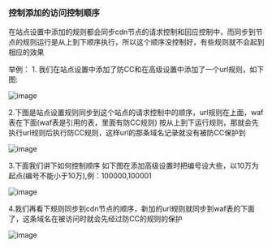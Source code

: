 ### 控制添加的访问控制顺序

在站点设置中添加的规则都会同步cdn节点的请求控制和回应控制中，而同步到节点的规则运行是从上到下顺序执行，所以这个顺序没控制好，有些规则就不会起到相应的效果

举例： 1. 我们在站点设置中添加了防CC和在高级设置中添加了一个url规则，如下图:

![image](https://user-images.githubusercontent.com/90588289/133750556-c1300000-d500-4533-bfd6-fe70424a6157.png)

2.下图是站点设置规则同步到这个站点的请求控制中的顺序，url规则在上面，waf表在下面(waf表是引用的表，里面有防CC规则) 按从上到下运行规则，那就会先执行url规则后执行防CC规则，这样url的那条域名记录就没有被防CC保护到

![image](https://user-images.githubusercontent.com/90588289/133750580-aaefdc8c-a702-4b35-922a-7ef30833a472.png)

3.下面我们讲下如何控制顺序 如下图在添加高级设置时把编号设大些，以10万为起点(编号不能小于10万),例：100000,100001

![image](https://user-images.githubusercontent.com/90588289/133750599-c32040ac-4399-4a84-8c10-aad89c10308e.png)

4.我们再看下规则同步到cdn节点的顺序，新加的url规则就同步到waf表的下面了，这条域名在被访问时就会先经过防CC的规则的保护

![image](https://user-images.githubusercontent.com/90588289/133750612-115b16d0-18a9-40a5-ac11-c2ea661e7a55.png)

